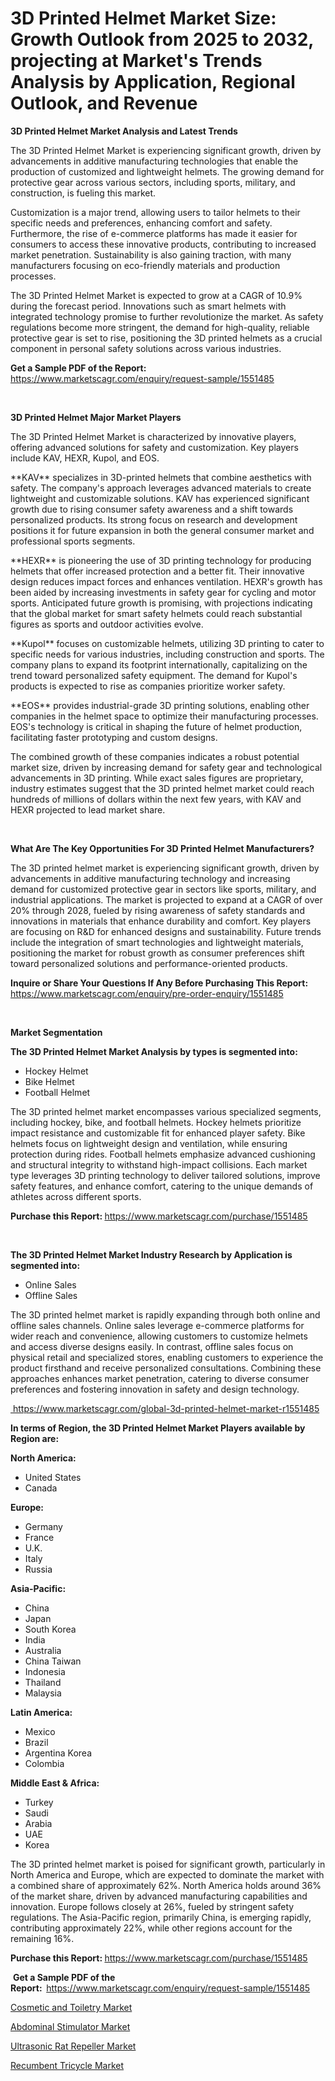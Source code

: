 <p><h1>3D Printed Helmet Market Size: Growth Outlook from 2025 to 2032, projecting at Market's Trends Analysis by Application, Regional Outlook, and Revenue</h1></p><p><strong>3D Printed Helmet Market Analysis and Latest Trends</strong></p>
<p><p>The 3D Printed Helmet Market is experiencing significant growth, driven by advancements in additive manufacturing technologies that enable the production of customized and lightweight helmets. The growing demand for protective gear across various sectors, including sports, military, and construction, is fueling this market. </p><p>Customization is a major trend, allowing users to tailor helmets to their specific needs and preferences, enhancing comfort and safety. Furthermore, the rise of e-commerce platforms has made it easier for consumers to access these innovative products, contributing to increased market penetration. Sustainability is also gaining traction, with many manufacturers focusing on eco-friendly materials and production processes.</p><p>The 3D Printed Helmet Market is expected to grow at a CAGR of 10.9% during the forecast period. Innovations such as smart helmets with integrated technology promise to further revolutionize the market. As safety regulations become more stringent, the demand for high-quality, reliable protective gear is set to rise, positioning the 3D printed helmets as a crucial component in personal safety solutions across various industries.</p></p>
<p><strong>Get a Sample PDF of the Report:&nbsp;</strong> <a href="https://www.marketscagr.com/enquiry/request-sample/1551485?utm_campaign=1869&utm_medium=2&utm_source=Github&utm_content=ia&utm_term=04042025&utm_id=3d-printed-helmet">https://www.marketscagr.com/enquiry/request-sample/1551485</a></p>
<p>&nbsp;</p>
<p><strong>3D Printed Helmet Major Market Players</strong></p>
<p><p>The 3D Printed Helmet Market is characterized by innovative players, offering advanced solutions for safety and customization. Key players include KAV, HEXR, Kupol, and EOS.</p><p>**KAV** specializes in 3D-printed helmets that combine aesthetics with safety. The company's approach leverages advanced materials to create lightweight and customizable solutions. KAV has experienced significant growth due to rising consumer safety awareness and a shift towards personalized products. Its strong focus on research and development positions it for future expansion in both the general consumer market and professional sports segments.</p><p>**HEXR** is pioneering the use of 3D printing technology for producing helmets that offer increased protection and a better fit. Their innovative design reduces impact forces and enhances ventilation. HEXR's growth has been aided by increasing investments in safety gear for cycling and motor sports. Anticipated future growth is promising, with projections indicating that the global market for smart safety helmets could reach substantial figures as sports and outdoor activities evolve.</p><p>**Kupol** focuses on customizable helmets, utilizing 3D printing to cater to specific needs for various industries, including construction and sports. The company plans to expand its footprint internationally, capitalizing on the trend toward personalized safety equipment. The demand for Kupol's products is expected to rise as companies prioritize worker safety.</p><p>**EOS** provides industrial-grade 3D printing solutions, enabling other companies in the helmet space to optimize their manufacturing processes. EOS's technology is critical in shaping the future of helmet production, facilitating faster prototyping and custom designs.</p><p>The combined growth of these companies indicates a robust potential market size, driven by increasing demand for safety gear and technological advancements in 3D printing. While exact sales figures are proprietary, industry estimates suggest that the 3D printed helmet market could reach hundreds of millions of dollars within the next few years, with KAV and HEXR projected to lead market share.</p></p>
<p>&nbsp;</p>
<p><strong>What Are The Key Opportunities For 3D Printed Helmet Manufacturers?</strong></p>
<p><p>The 3D printed helmet market is experiencing significant growth, driven by advancements in additive manufacturing technology and increasing demand for customized protective gear in sectors like sports, military, and industrial applications. The market is projected to expand at a CAGR of over 20% through 2028, fueled by rising awareness of safety standards and innovations in materials that enhance durability and comfort. Key players are focusing on R&D for enhanced designs and sustainability. Future trends include the integration of smart technologies and lightweight materials, positioning the market for robust growth as consumer preferences shift toward personalized solutions and performance-oriented products.</p></p>
<p><strong>Inquire or Share Your Questions If Any Before Purchasing This Report:</strong> <a href="https://www.marketscagr.com/enquiry/pre-order-enquiry/1551485?utm_campaign=1869&utm_medium=2&utm_source=Github&utm_content=ia&utm_term=04042025&utm_id=3d-printed-helmet">https://www.marketscagr.com/enquiry/pre-order-enquiry/1551485</a></p>
<p>&nbsp;</p>
<p><strong>Market Segmentation</strong></p>
<p><strong>The 3D Printed Helmet Market Analysis by types is segmented into:</strong></p>
<p><ul><li>Hockey Helmet</li><li>Bike Helmet</li><li>Football Helmet</li></ul></p>
<p><p>The 3D printed helmet market encompasses various specialized segments, including hockey, bike, and football helmets. Hockey helmets prioritize impact resistance and customizable fit for enhanced player safety. Bike helmets focus on lightweight design and ventilation, while ensuring protection during rides. Football helmets emphasize advanced cushioning and structural integrity to withstand high-impact collisions. Each market type leverages 3D printing technology to deliver tailored solutions, improve safety features, and enhance comfort, catering to the unique demands of athletes across different sports.</p></p>
<p><strong>Purchase this Report:&nbsp;</strong><a href="https://www.marketscagr.com/purchase/1551485?utm_campaign=1869&utm_medium=2&utm_source=Github&utm_content=ia&utm_term=04042025&utm_id=3d-printed-helmet">https://www.marketscagr.com/purchase/1551485</a></p>
<p>&nbsp;</p>
<p><strong>The 3D Printed Helmet Market Industry Research by Application is segmented into:</strong></p>
<p><ul><li>Online Sales</li><li>Offline Sales</li></ul></p>
<p><p>The 3D printed helmet market is rapidly expanding through both online and offline sales channels. Online sales leverage e-commerce platforms for wider reach and convenience, allowing customers to customize helmets and access diverse designs easily. In contrast, offline sales focus on physical retail and specialized stores, enabling customers to experience the product firsthand and receive personalized consultations. Combining these approaches enhances market penetration, catering to diverse consumer preferences and fostering innovation in safety and design technology.</p></p>
<p><a href="https://www.marketscagr.com/global-3d-printed-helmet-market-r1551485?utm_campaign=1869&utm_medium=2&utm_source=Github&utm_content=ia&utm_term=04042025&utm_id=3d-printed-helmet">&nbsp;https://www.marketscagr.com/global-3d-printed-helmet-market-r1551485</a></p>
<p><strong>In terms of Region, the 3D Printed Helmet Market Players available by Region are:</strong></p>
<p>
    <p> <strong> North America: </strong>
        <ul>
            <li>United States</li>
            <li>Canada</li>
        </ul>
        </p> 
    <p> <strong> Europe: </strong>
        <ul>
            <li>Germany</li>
            <li>France</li>
            <li>U.K.</li>
            <li>Italy</li>
            <li>Russia</li>
        </ul>
        </p> 
    <p> <strong> Asia-Pacific: </strong>
        <ul>
            <li>China</li>
            <li>Japan</li>
            <li>South Korea</li>
            <li>India</li>
            <li>Australia</li>
            <li>China Taiwan</li>
            <li>Indonesia</li>
            <li>Thailand</li>
            <li>Malaysia</li>
        </ul>
        </p> 
    <p> <strong> Latin America: </strong>
        <ul>
            <li>Mexico</li>
            <li>Brazil</li>
            <li>Argentina Korea</li>
            <li>Colombia</li>
        </ul>
        </p> 
    <p> <strong> Middle East & Africa: </strong>
        <ul>
            <li>Turkey</li>
            <li>Saudi</li>
            <li>Arabia</li>
            <li>UAE</li>
            <li>Korea</li>
        </ul>
    </p>
    </p>
<p><p>The 3D printed helmet market is poised for significant growth, particularly in North America and Europe, which are expected to dominate the market with a combined share of approximately 62%. North America holds around 36% of the market share, driven by advanced manufacturing capabilities and innovation. Europe follows closely at 26%, fueled by stringent safety regulations. The Asia-Pacific region, primarily China, is emerging rapidly, contributing approximately 22%, while other regions account for the remaining 16%.</p></p>
<p><strong>Purchase this Report: </strong><a href="https://www.marketscagr.com/purchase/1551485?utm_campaign=1869&utm_medium=2&utm_source=Github&utm_content=ia&utm_term=04042025&utm_id=3d-printed-helmet">https://www.marketscagr.com/purchase/1551485</a></p>
<p>&nbsp;<strong>Get a Sample PDF of the Report:&nbsp;&nbsp;</strong><a href="https://www.marketscagr.com/enquiry/request-sample/1551485?utm_campaign=1869&utm_medium=2&utm_source=Github&utm_content=ia&utm_term=04042025&utm_id=3d-printed-helmet">https://www.marketscagr.com/enquiry/request-sample/1551485</a></p>
<p><strong></strong></p>
<p><p><a href="https://github.com/ekerswenzlb0/Market-Research-Report-List-1/blob/main/cosmetic-and-toiletry-market.md?utm_campaign=1869&utm_medium=2&utm_source=Github&utm_content=ia&utm_term=04042025&utm_id=3d-printed-helmet">Cosmetic and Toiletry Market</a></p><p><a href="https://github.com/bhatttutty2p/Market-Research-Report-List-1/blob/main/abdominal-stimulator-market.md?utm_campaign=1869&utm_medium=2&utm_source=Github&utm_content=ia&utm_term=04042025&utm_id=3d-printed-helmet">Abdominal Stimulator Market</a></p><p><a href="https://github.com/colloerrinbp/Market-Research-Report-List-1/blob/main/ultrasonic-rat-repeller-market.md?utm_campaign=1869&utm_medium=2&utm_source=Github&utm_content=ia&utm_term=04042025&utm_id=3d-printed-helmet">Ultrasonic Rat Repeller Market</a></p><p><a href="https://github.com/CliffMedina6/Market-Research-Report-List-7/blob/main/recumbent-tricycle-market.md?utm_campaign=1869&utm_medium=2&utm_source=Github&utm_content=ia&utm_term=04042025&utm_id=3d-printed-helmet">Recumbent Tricycle Market</a></p></p>